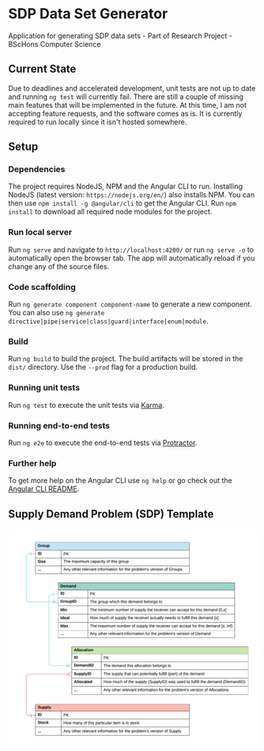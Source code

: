 # SDP Data Set Generator

Application for generating SDP data sets - Part of Research Project - BScHons Computer Science

## Current State

Due to deadlines and accelerated development, unit tests are not up to date and running `ng test` will currently fail. There are still a couple of missing main features that will be implemented in the future. At this time, I am not accepting feature requests, and the software comes as is. It is currently required to run locally since it isn't hosted somewhere.

## Setup

### Dependencies

The project requires NodeJS, NPM and the Angular CLI to run. Installing NodeJS (latest version: `https://nodejs.org/en/`) also installs NPM. You can then use `npm install -g @angular/cli` to get the Angular CLI. Run `npm install` to download all required node modules for the project.

### Run local server

Run `ng serve` and navigate to `http://localhost:4200/` or run `ng serve -o` to automatically open the browser tab. The app will automatically reload if you change any of the source files.

### Code scaffolding

Run `ng generate component component-name` to generate a new component. You can also use `ng generate directive|pipe|service|class|guard|interface|enum|module`.

### Build

Run `ng build` to build the project. The build artifacts will be stored in the `dist/` directory. Use the `--prod` flag for a production build.

### Running unit tests

Run `ng test` to execute the unit tests via [Karma](https://karma-runner.github.io).

### Running end-to-end tests

Run `ng e2e` to execute the end-to-end tests via [Protractor](http://www.protractortest.org/).

### Further help

To get more help on the Angular CLI use `ng help` or go check out the [Angular CLI README](https://github.com/angular/angular-cli/blob/master/README.md).

## Supply Demand Problem (SDP) Template

![](readme-data/template.png)
